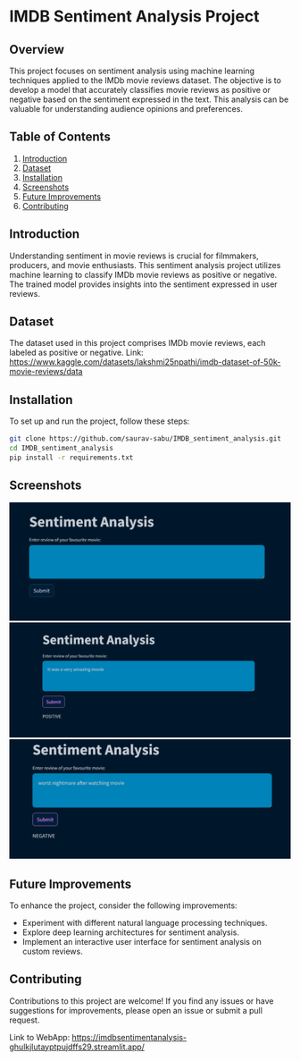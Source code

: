 # IMDB Sentiment Analysis Project

## Overview

This project focuses on sentiment analysis using machine learning techniques applied to the IMDb movie reviews dataset. The objective is to develop a model that accurately classifies movie reviews as positive or negative based on the sentiment expressed in the text. This analysis can be valuable for understanding audience opinions and preferences.


## Table of Contents

1. [Introduction](#introduction)
2. [Dataset](#dataset)
3. [Installation](#installation)
4. [Screenshots](#screenshots)
5. [Future Improvements](#future-improvements)
6. [Contributing](#contributing)

## Introduction

Understanding sentiment in movie reviews is crucial for filmmakers, producers, and movie enthusiasts. This sentiment analysis project utilizes machine learning to classify IMDb movie reviews as positive or negative. The trained model provides insights into the sentiment expressed in user reviews.

## Dataset

The dataset used in this project comprises IMDb movie reviews, each labeled as positive or negative.
Link: https://www.kaggle.com/datasets/lakshmi25npathi/imdb-dataset-of-50k-movie-reviews/data

## Installation

To set up and run the project, follow these steps:

```bash
git clone https://github.com/saurav-sabu/IMDB_sentiment_analysis.git
cd IMDB_sentiment_analysis
pip install -r requirements.txt
```

## Screenshots

<img src="https://github.com/saurav-sabu/IMDB_sentiment_analysis/blob/main/starter.PNG" alt="UI" title="UI DESIGN">

<img src="https://github.com/saurav-sabu/IMDB_sentiment_analysis/blob/main/starter1.PNG" alt="USAGE" title="USAGE">

<img src="https://github.com/saurav-sabu/IMDB_sentiment_analysis/blob/main/starter2.PNG" alt="USAGE" title="USAGE">

## Future Improvements
To enhance the project, consider the following improvements:

- Experiment with different natural language processing techniques.
- Explore deep learning architectures for sentiment analysis.
- Implement an interactive user interface for sentiment analysis on custom reviews.

## Contributing
Contributions to this project are welcome! If you find any issues or have suggestions for improvements, please open an issue or submit a pull request.

Link to WebApp: https://imdbsentimentanalysis-ghulkjlutayptpujdffs29.streamlit.app/
